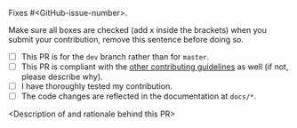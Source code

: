 Fixes #\<GitHub-issue-number\>.

Make sure all boxes are checked (add x inside the brackets) when you submit your contribution, remove this sentence before doing so.

- [ ] This PR is for the `dev` branch rather than for `master`.
- [ ] This PR is compliant with the [other contributing guidelines](https://github.com/nodemcu/nodemcu-firmware/blob/dev/CONTRIBUTING.md) as well (if not, please describe why).
- [ ] I have thoroughly tested my contribution.
- [ ] The code changes are reflected in the documentation at `docs/*`.

\<Description of and rationale behind this PR\>
